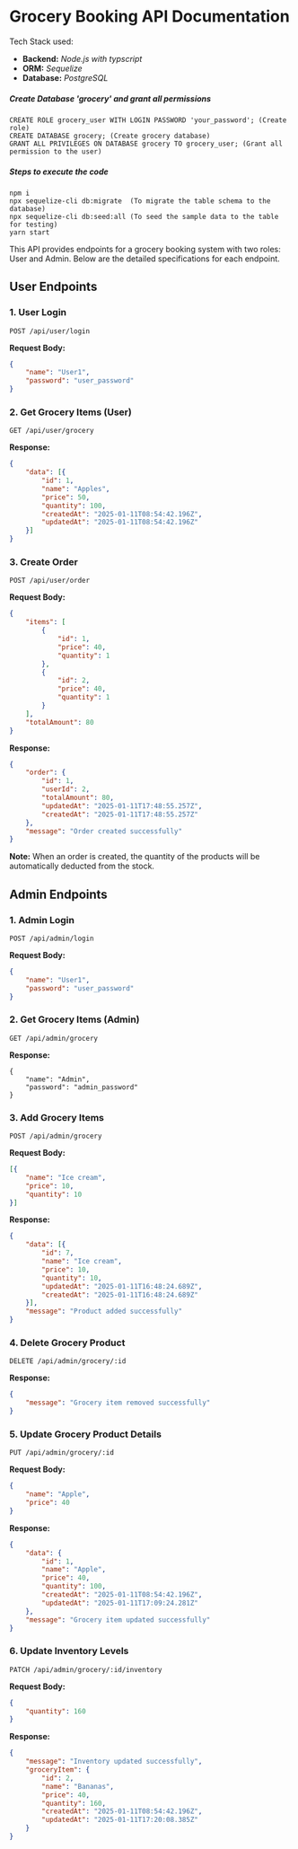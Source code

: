 # Grocery Booking API Documentation

Tech Stack used:

* **Backend:** *Node.js with typscript*
* **ORM:** *Sequelize*
* **Database:** *PostgreSQL*

##### Create Database 'grocery' and grant all permissions

```
CREATE ROLE grocery_user WITH LOGIN PASSWORD 'your_password'; (Create role)
CREATE DATABASE grocery; (Create grocery database)
GRANT ALL PRIVILEGES ON DATABASE grocery TO grocery_user; (Grant all permission to the user)
```

##### Steps to execute the code

```
npm i 
npx sequelize-cli db:migrate  (To migrate the table schema to the database)
npx sequelize-cli db:seed:all (To seed the sample data to the table for testing)
yarn start
```



This API provides endpoints for a grocery booking system with two roles: User and Admin. Below are the detailed specifications for each endpoint.

## User Endpoints

### 1. User Login

```
POST /api/user/login
```

**Request Body:**

```json
{
    "name": "User1",
    "password": "user_password"
}
```

### 2. Get Grocery Items (User)

```
GET /api/user/grocery
```

**Response:**

```json
{
    "data": [{
        "id": 1,
        "name": "Apples",
        "price": 50,
        "quantity": 100,
        "createdAt": "2025-01-11T08:54:42.196Z",
        "updatedAt": "2025-01-11T08:54:42.196Z"
    }]
}
```

### 3. Create Order

```
POST /api/user/order
```

**Request Body:**

```json
{
    "items": [
        {
            "id": 1,
            "price": 40,
            "quantity": 1
        },
        {
            "id": 2,
            "price": 40,
            "quantity": 1
        }
    ],
    "totalAmount": 80
}
```

**Response:**

```json
{
    "order": {
        "id": 1,
        "userId": 2,
        "totalAmount": 80,
        "updatedAt": "2025-01-11T17:48:55.257Z",
        "createdAt": "2025-01-11T17:48:55.257Z"
    },
    "message": "Order created successfully"
}
```

**Note:** When an order is created, the quantity of the products will be automatically deducted from the stock.

## Admin Endpoints

### 1. Admin Login

```
POST /api/admin/login
```

**Request Body:**

```json
{
    "name": "User1",
    "password": "user_password"
}
```

### 2. Get Grocery Items (Admin)

```
GET /api/admin/grocery
```

**Response:**

```
{
    "name": "Admin",
    "password": "admin_password"
}

```

### 3. Add Grocery Items

```
POST /api/admin/grocery
```

**Request Body:**

```json
[{
    "name": "Ice cream",
    "price": 10,
    "quantity": 10
}]
```

**Response:**

```json
{
    "data": [{
        "id": 7,
        "name": "Ice cream",
        "price": 10,
        "quantity": 10,
        "updatedAt": "2025-01-11T16:48:24.689Z",
        "createdAt": "2025-01-11T16:48:24.689Z"
    }],
    "message": "Product added successfully"
}
```

### 4. Delete Grocery Product

```
DELETE /api/admin/grocery/:id
```

**Response:**

```json
{
    "message": "Grocery item removed successfully"
}
```

### 5. Update Grocery Product Details

```
PUT /api/admin/grocery/:id
```

**Request Body:**

```json
{
    "name": "Apple",
    "price": 40
}
```

**Response:**

```json
{
    "data": {
        "id": 1,
        "name": "Apple",
        "price": 40,
        "quantity": 100,
        "createdAt": "2025-01-11T08:54:42.196Z",
        "updatedAt": "2025-01-11T17:09:24.281Z"
    },
    "message": "Grocery item updated successfully"
}
```

### 6. Update Inventory Levels

```
PATCH /api/admin/grocery/:id/inventory
```

**Request Body:**

```json
{
    "quantity": 160
}
```

**Response:**

```json
{
    "message": "Inventory updated successfully",
    "groceryItem": {
        "id": 2,
        "name": "Bananas",
        "price": 40,
        "quantity": 160,
        "createdAt": "2025-01-11T08:54:42.196Z",
        "updatedAt": "2025-01-11T17:20:08.385Z"
    }
}
```
